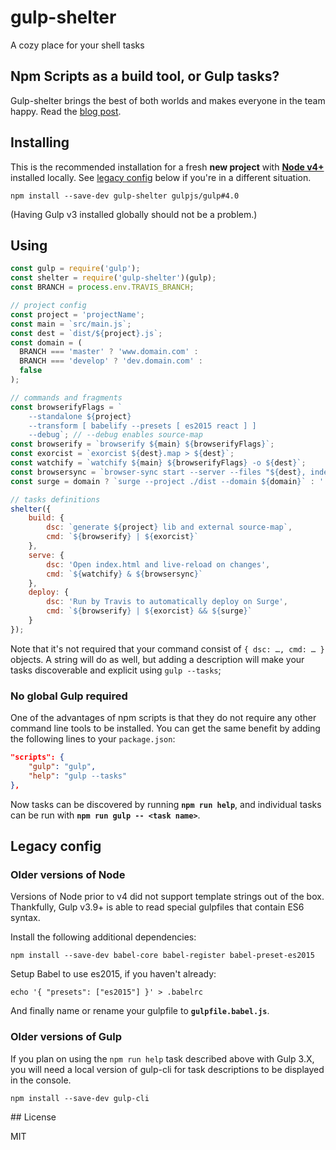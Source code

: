 # gulp-shelter
A cozy place for your shell tasks

## Npm Scripts as a build tool, or Gulp tasks?

Gulp-shelter brings the best of both worlds and makes everyone in the team happy. Read the [blog post](https://medium.com/@Louis_Remi/npm-scripts-vs-gulp-round-2-feat-gulp-shelter-c003db6a148b).

## Installing

This is the recommended installation for a fresh **new project** with **[Node v4+](https://nodejs.org/)** installed locally.
See [legacy config](#legacy-config) below if you're in a different situation.

`npm install --save-dev gulp-shelter gulpjs/gulp#4.0`

(Having Gulp v3 installed globally should not be a problem.)

## Using

```js
const gulp = require('gulp');
const shelter = require('gulp-shelter')(gulp);
const BRANCH = process.env.TRAVIS_BRANCH;

// project config
const project = 'projectName';
const main = `src/main.js`;
const dest = `dist/${project}.js`;
const domain = (
  BRANCH === 'master' ? 'www.domain.com' :
  BRANCH === 'develop' ? 'dev.domain.com' :
  false
);

// commands and fragments
const browserifyFlags = `
	--standalone ${project}
	--transform [ babelify --presets [ es2015 react ] ]
	--debug`; // --debug enables source-map
const browserify = `browserify ${main} ${browserifyFlags}`;
const exorcist = `exorcist ${dest}.map > ${dest}`;
const watchify = `watchify ${main} ${browserifyFlags} -o ${dest}`;
const browsersync = `browser-sync start --server --files "${dest}, index.html"`;
const surge = domain ? `surge --project ./dist --domain ${domain}` : ':'; // ':' is noop in bash

// tasks definitions
shelter({
	build: {
		dsc: `generate ${project} lib and external source-map`,
		cmd: `${browserify} | ${exorcist}`
	},
	serve: {
		dsc: 'Open index.html and live-reload on changes',
		cmd: `${watchify} & ${browsersync}`
	},
	deploy: {
		dsc: 'Run by Travis to automatically deploy on Surge',
		cmd: `${browserify} | ${exorcist} && ${surge}`
	}
});
```

Note that it's not required that your command consist of `{ dsc: …, cmd: … }` objects.
A string will do as well, but adding a description will make your tasks discoverable and explicit using `gulp --tasks`;

### No global Gulp required

One of the advantages of npm scripts is that they do not require any other command line tools to be installed.
You can get the same benefit by adding the following lines to your `package.json`:
```json
"scripts": {
	"gulp": "gulp",
    "help": "gulp --tasks"
},
```

Now tasks can be discovered by running **`npm run help`**, and individual tasks can be run with **`npm run gulp -- <task name>`**.

## Legacy config

### Older versions of Node

Versions of Node prior to v4 did not support template strings out of the box.
Thankfully, Gulp v3.9+ is able to read special gulpfiles that contain ES6 syntax.

Install the following additional dependencies:

`npm install --save-dev babel-core babel-register babel-preset-es2015`

Setup Babel to use es2015, if you haven't already:

`echo '{ "presets": ["es2015"] }' > .babelrc`

And finally name or rename your gulpfile to **`gulpfile.babel.js`**.

### Older versions of Gulp

If you plan on using the `npm run help` task described above with Gulp 3.X,
you will need a local version of gulp-cli for task descriptions to be displayed in the console.

`npm install --save-dev gulp-cli`

## License

MIT
